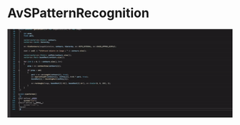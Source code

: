 # AvSPatternRecognition

![Image alt](https://github.com/Al8xShu/AvSPatternRecognition/blob/main/AvSPatternRecognition.gif)
